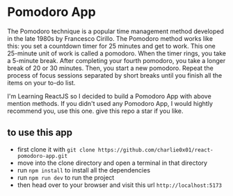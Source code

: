 # Pomodoro App
The Pomodoro technique is a popular time management method developed in the late 1980s by Francesco Cirillo. The Pomodoro method works like this: you set a countdown timer for 25 minutes and get to work. This one 25-minute unit of work is called a pomodoro. When the timer rings, you take a 5-minute break. After completing your fourth pomodoro, you take a longer break of 20 or 30 minutes. Then, you start a new pomodoro. Repeat the process of focus sessions separated by short breaks until you finish all the items on your to-do list.

I'm Learning ReactJS so I decided to build a Pomodoro App with above mention methods. If you didn't used any Pomodoro App, I would hightly recommend you, use this one. give this repo a star if you like.

## to use this app
- first clone it with  `git clone https://github.com/charlie0x01/react-pomodoro-app.git`
- move into the clone directory and open a terminal in that directory
- run `npm install` to install all the dependencies
- run `npm run dev` to run the project
- then head over to your browser and visit this url `http://localhost:5173`
